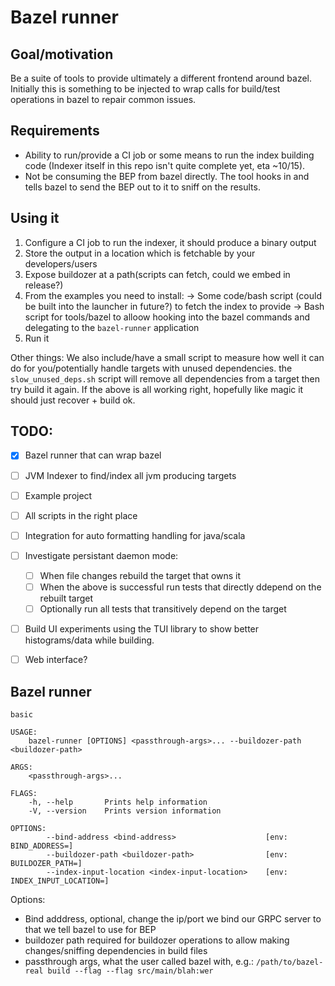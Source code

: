 # Bazel runner


## Goal/motivation

Be a suite of tools to provide ultimately a different frontend around bazel. Initially this is something to be injected to wrap calls for build/test operations in bazel to repair common issues.


## Requirements
- Ability to run/provide a CI job or some means to run the index building code (Indexer itself in this repo isn't quite complete yet, eta ~10/15).
- Not be consuming the BEP from bazel directly. The tool hooks in and tells bazel to send the BEP out to it to sniff on the results.




## Using it
1) Configure a CI job to run the indexer, it should produce a binary output
2) Store the output in a location which is fetchable by your developers/users
4) Expose buildozer at a path(scripts can fetch, could we embed in release?)
5) From the examples you need to install:
   -> Some code/bash script (could be built into the launcher in future?) to fetch the index to provide
   -> Bash script for tools/bazel to alloow hooking into the bazel commands and delegating to the `bazel-runner` application
6) Run it

Other things:
We also include/have a small script to measure how well it can do for you/potentially handle targets with unused dependencies. the `slow_unused_deps.sh` script will remove all dependencies from a target then try build it again. If the above is all working right, hopefully like magic it should just recover + build ok.



## TODO:

- [X] Bazel runner that can wrap bazel
- [ ] JVM Indexer to find/index all jvm producing targets
- [ ] Example project
- [ ] All scripts in the right place
- [ ] Integration for auto formatting handling for java/scala
- [ ] Investigate persistant daemon mode:
    - [ ] When file changes rebuild the target that owns it
    - [ ] When the above is successful run tests that directly ddepend on the rebuilt target
    - [ ] Optionally run all tests that transitively depend on the target
- [ ] Build UI experiments using the TUI library to show better histograms/data while building.
- [ ] Web interface?


## Bazel runner

```
basic

USAGE:
    bazel-runner [OPTIONS] <passthrough-args>... --buildozer-path <buildozer-path>

ARGS:
    <passthrough-args>...

FLAGS:
    -h, --help       Prints help information
    -V, --version    Prints version information

OPTIONS:
        --bind-address <bind-address>                    [env: BIND_ADDRESS=]
        --buildozer-path <buildozer-path>                [env: BUILDOZER_PATH=]
        --index-input-location <index-input-location>    [env: INDEX_INPUT_LOCATION=]
```

Options:
- Bind adddress, optional, change the ip/port we bind our GRPC server to that we tell bazel to use for BEP
- buildozer path required for buildozer operations to allow making changes/sniffing dependencies in build files
- passthrough args, what the user called bazel with, e.g.:
  `/path/to/bazel-real build --flag --flag src/main/blah:wer`
